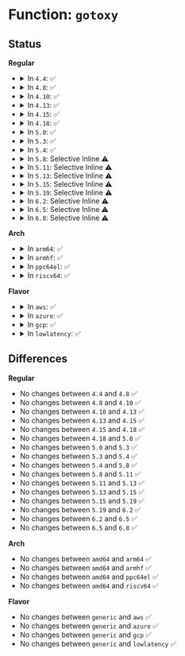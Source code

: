 # Function: <code>gotoxy</code>

## Status
<b>Regular</b>
<ul>
<li>
<details>
<summary>In <code>4.4</code>: ✅</summary>

```c
void gotoxy(struct vc_data *vc, int new_x, int new_y);
```

**Collision:** Unique Static

**Inline:** No

**Transformation:** False

**Instances:**

```
In drivers/tty/vt/vt.c (ffffffff814f6cd0)
Location: drivers/tty/vt/vt.c:1069
Inline: False
Direct callers:
  - drivers/tty/vt/vt.c:restore_cur
  - drivers/tty/vt/vt.c:reset_terminal
  - drivers/tty/vt/vt.c:vc_do_resize
  - drivers/tty/vt/vt.c:con_init
  - drivers/tty/vt/vt.c:set_mode
  - drivers/tty/vt/vt.c:do_con_trol
  - drivers/tty/vt/vt.c:do_con_trol
  - drivers/tty/vt/vt.c:do_con_trol
  - drivers/tty/vt/vt.c:do_con_trol
  - drivers/tty/vt/vt.c:do_con_trol
  - drivers/tty/vt/vt.c:do_con_trol
  - drivers/tty/vt/vt.c:do_con_trol
  - drivers/tty/vt/vt.c:do_con_trol
  - drivers/tty/vt/vt.c:do_con_trol
  - drivers/tty/vt/vt.c:do_con_trol
  - drivers/tty/vt/vt.c:putconsxy
```
**Symbols:**

```
ffffffff814f6cd0-ffffffff814f6d7b: gotoxy (STB_LOCAL)
```
</details>
</li>
<li>
<details>
<summary>In <code>4.8</code>: ✅</summary>

```c
void gotoxy(struct vc_data *vc, int new_x, int new_y);
```

**Collision:** Unique Static

**Inline:** No

**Transformation:** False

**Instances:**

```
In drivers/tty/vt/vt.c (ffffffff81547810)
Location: drivers/tty/vt/vt.c:1075
Inline: False
Direct callers:
  - drivers/tty/vt/vt.c:putconsxy
  - drivers/tty/vt/vt.c:con_init
  - drivers/tty/vt/vt.c:do_con_trol
  - drivers/tty/vt/vt.c:do_con_trol
  - drivers/tty/vt/vt.c:do_con_trol
  - drivers/tty/vt/vt.c:do_con_trol
  - drivers/tty/vt/vt.c:do_con_trol
  - drivers/tty/vt/vt.c:do_con_trol
  - drivers/tty/vt/vt.c:do_con_trol
  - drivers/tty/vt/vt.c:do_con_trol
  - drivers/tty/vt/vt.c:do_con_trol
  - drivers/tty/vt/vt.c:do_con_trol
  - drivers/tty/vt/vt.c:reset_terminal
  - drivers/tty/vt/vt.c:restore_cur
  - drivers/tty/vt/vt.c:set_mode
  - drivers/tty/vt/vt.c:vc_do_resize
```
**Symbols:**

```
ffffffff81547810-ffffffff815478bb: gotoxy (STB_LOCAL)
```
</details>
</li>
<li>
<details>
<summary>In <code>4.10</code>: ✅</summary>

```c
void gotoxy(struct vc_data *vc, int new_x, int new_y);
```

**Collision:** Unique Static

**Inline:** No

**Transformation:** False

**Instances:**

```
In drivers/tty/vt/vt.c (ffffffff81574010)
Location: drivers/tty/vt/vt.c:1069
Inline: False
Direct callers:
  - drivers/tty/vt/vt.c:putconsxy
  - drivers/tty/vt/vt.c:con_init
  - drivers/tty/vt/vt.c:do_con_trol
  - drivers/tty/vt/vt.c:do_con_trol
  - drivers/tty/vt/vt.c:do_con_trol
  - drivers/tty/vt/vt.c:do_con_trol
  - drivers/tty/vt/vt.c:do_con_trol
  - drivers/tty/vt/vt.c:do_con_trol
  - drivers/tty/vt/vt.c:do_con_trol
  - drivers/tty/vt/vt.c:do_con_trol
  - drivers/tty/vt/vt.c:do_con_trol
  - drivers/tty/vt/vt.c:do_con_trol
  - drivers/tty/vt/vt.c:reset_terminal
  - drivers/tty/vt/vt.c:restore_cur
  - drivers/tty/vt/vt.c:set_mode
  - drivers/tty/vt/vt.c:vc_do_resize
```
**Symbols:**

```
ffffffff81574010-ffffffff815740bb: gotoxy (STB_LOCAL)
```
</details>
</li>
<li>
<details>
<summary>In <code>4.13</code>: ✅</summary>

```c
void gotoxy(struct vc_data *vc, int new_x, int new_y);
```

**Collision:** Unique Static

**Inline:** No

**Transformation:** False

**Instances:**

```
In drivers/tty/vt/vt.c (ffffffff81587fc0)
Location: drivers/tty/vt/vt.c:1077
Inline: False
Direct callers:
  - drivers/tty/vt/vt.c:putconsxy
  - drivers/tty/vt/vt.c:con_init
  - drivers/tty/vt/vt.c:do_con_trol
  - drivers/tty/vt/vt.c:do_con_trol
  - drivers/tty/vt/vt.c:do_con_trol
  - drivers/tty/vt/vt.c:do_con_trol
  - drivers/tty/vt/vt.c:do_con_trol
  - drivers/tty/vt/vt.c:do_con_trol
  - drivers/tty/vt/vt.c:do_con_trol
  - drivers/tty/vt/vt.c:do_con_trol
  - drivers/tty/vt/vt.c:do_con_trol
  - drivers/tty/vt/vt.c:do_con_trol
  - drivers/tty/vt/vt.c:reset_terminal
  - drivers/tty/vt/vt.c:restore_cur
  - drivers/tty/vt/vt.c:set_mode
  - drivers/tty/vt/vt.c:vc_do_resize
```
**Symbols:**

```
ffffffff81587fc0-ffffffff8158806b: gotoxy (STB_LOCAL)
```
</details>
</li>
<li>
<details>
<summary>In <code>4.15</code>: ✅</summary>

```c
void gotoxy(struct vc_data *vc, int new_x, int new_y);
```

**Collision:** Unique Static

**Inline:** No

**Transformation:** False

**Instances:**

```
In drivers/tty/vt/vt.c (ffffffff815ecad0)
Location: drivers/tty/vt/vt.c:1079
Inline: False
Direct callers:
  - drivers/tty/vt/vt.c:putconsxy
  - drivers/tty/vt/vt.c:con_init
  - drivers/tty/vt/vt.c:do_con_trol
  - drivers/tty/vt/vt.c:do_con_trol
  - drivers/tty/vt/vt.c:do_con_trol
  - drivers/tty/vt/vt.c:do_con_trol
  - drivers/tty/vt/vt.c:do_con_trol
  - drivers/tty/vt/vt.c:do_con_trol
  - drivers/tty/vt/vt.c:do_con_trol
  - drivers/tty/vt/vt.c:do_con_trol
  - drivers/tty/vt/vt.c:do_con_trol
  - drivers/tty/vt/vt.c:do_con_trol
  - drivers/tty/vt/vt.c:reset_terminal
  - drivers/tty/vt/vt.c:restore_cur
  - drivers/tty/vt/vt.c:set_mode
  - drivers/tty/vt/vt.c:vc_do_resize
```
**Symbols:**

```
ffffffff815ecad0-ffffffff815ecb7b: gotoxy (STB_LOCAL)
```
</details>
</li>
<li>
<details>
<summary>In <code>4.18</code>: ✅</summary>

```c
void gotoxy(struct vc_data *vc, int new_x, int new_y);
```

**Collision:** Unique Static

**Inline:** No

**Transformation:** False

**Instances:**

```
In drivers/tty/vt/vt.c (ffffffff81625d40)
Location: drivers/tty/vt/vt.c:1079
Inline: False
Direct callers:
  - drivers/tty/vt/vt.c:putconsxy
  - drivers/tty/vt/vt.c:con_init
  - drivers/tty/vt/vt.c:do_con_trol
  - drivers/tty/vt/vt.c:do_con_trol
  - drivers/tty/vt/vt.c:do_con_trol
  - drivers/tty/vt/vt.c:do_con_trol
  - drivers/tty/vt/vt.c:do_con_trol
  - drivers/tty/vt/vt.c:do_con_trol
  - drivers/tty/vt/vt.c:do_con_trol
  - drivers/tty/vt/vt.c:do_con_trol
  - drivers/tty/vt/vt.c:do_con_trol
  - drivers/tty/vt/vt.c:do_con_trol
  - drivers/tty/vt/vt.c:reset_terminal
  - drivers/tty/vt/vt.c:restore_cur
  - drivers/tty/vt/vt.c:set_mode
  - drivers/tty/vt/vt.c:vc_do_resize
```
**Symbols:**

```
ffffffff81625d40-ffffffff81625dda: gotoxy (STB_LOCAL)
```
</details>
</li>
<li>
<details>
<summary>In <code>5.0</code>: ✅</summary>

```c
void gotoxy(struct vc_data *vc, int new_x, int new_y);
```

**Collision:** Unique Static

**Inline:** No

**Transformation:** False

**Instances:**

```
In drivers/tty/vt/vt.c (ffffffff81643230)
Location: drivers/tty/vt/vt.c:1401
Inline: False
Direct callers:
  - drivers/tty/vt/vt.c:putconsxy
  - drivers/tty/vt/vt.c:con_init
  - drivers/tty/vt/vt.c:do_con_trol
  - drivers/tty/vt/vt.c:do_con_trol
  - drivers/tty/vt/vt.c:do_con_trol
  - drivers/tty/vt/vt.c:do_con_trol
  - drivers/tty/vt/vt.c:do_con_trol
  - drivers/tty/vt/vt.c:do_con_trol
  - drivers/tty/vt/vt.c:do_con_trol
  - drivers/tty/vt/vt.c:do_con_trol
  - drivers/tty/vt/vt.c:do_con_trol
  - drivers/tty/vt/vt.c:do_con_trol
  - drivers/tty/vt/vt.c:reset_terminal
  - drivers/tty/vt/vt.c:restore_cur
  - drivers/tty/vt/vt.c:set_mode
  - drivers/tty/vt/vt.c:vc_do_resize
```
**Symbols:**

```
ffffffff81643230-ffffffff816432ca: gotoxy (STB_LOCAL)
```
</details>
</li>
<li>
<details>
<summary>In <code>5.3</code>: ✅</summary>

```c
void gotoxy(struct vc_data *vc, int new_x, int new_y);
```

**Collision:** Unique Static

**Inline:** No

**Transformation:** False

**Instances:**

```
In drivers/tty/vt/vt.c (ffffffff816776f0)
Location: drivers/tty/vt/vt.c:1410
Inline: False
Direct callers:
  - drivers/tty/vt/vt.c:putconsxy
  - drivers/tty/vt/vt.c:con_init
  - drivers/tty/vt/vt.c:do_con_trol
  - drivers/tty/vt/vt.c:do_con_trol
  - drivers/tty/vt/vt.c:do_con_trol
  - drivers/tty/vt/vt.c:do_con_trol
  - drivers/tty/vt/vt.c:do_con_trol
  - drivers/tty/vt/vt.c:do_con_trol
  - drivers/tty/vt/vt.c:do_con_trol
  - drivers/tty/vt/vt.c:do_con_trol
  - drivers/tty/vt/vt.c:do_con_trol
  - drivers/tty/vt/vt.c:do_con_trol
  - drivers/tty/vt/vt.c:reset_terminal
  - drivers/tty/vt/vt.c:restore_cur
  - drivers/tty/vt/vt.c:set_mode
  - drivers/tty/vt/vt.c:vc_do_resize
```
**Symbols:**

```
ffffffff816776f0-ffffffff8167779d: gotoxy (STB_LOCAL)
```
</details>
</li>
<li>
<details>
<summary>In <code>5.4</code>: ✅</summary>

```c
void gotoxy(struct vc_data *vc, int new_x, int new_y);
```

**Collision:** Unique Static

**Inline:** No

**Transformation:** False

**Instances:**

```
In drivers/tty/vt/vt.c (ffffffff81699e80)
Location: drivers/tty/vt/vt.c:1434
Inline: False
Direct callers:
  - drivers/tty/vt/vt.c:putconsxy
  - drivers/tty/vt/vt.c:con_init
  - drivers/tty/vt/vt.c:do_con_trol
  - drivers/tty/vt/vt.c:do_con_trol
  - drivers/tty/vt/vt.c:do_con_trol
  - drivers/tty/vt/vt.c:do_con_trol
  - drivers/tty/vt/vt.c:do_con_trol
  - drivers/tty/vt/vt.c:do_con_trol
  - drivers/tty/vt/vt.c:do_con_trol
  - drivers/tty/vt/vt.c:do_con_trol
  - drivers/tty/vt/vt.c:do_con_trol
  - drivers/tty/vt/vt.c:do_con_trol
  - drivers/tty/vt/vt.c:reset_terminal
  - drivers/tty/vt/vt.c:restore_cur
  - drivers/tty/vt/vt.c:set_mode
  - drivers/tty/vt/vt.c:vc_do_resize
```
**Symbols:**

```
ffffffff81699e80-ffffffff81699f2d: gotoxy (STB_LOCAL)
```
</details>
</li>
<li>
<details>
<summary>In <code>5.8</code>: Selective Inline ⚠️</summary>

```c
void gotoxy(struct vc_data *vc, int new_x, int new_y);
```

**Collision:** Unique Static

**Inline:** Selective

**Transformation:** False

**Instances:**

```
In drivers/tty/vt/vt.c (ffffffff81753dde)
Location: drivers/tty/vt/vt.c:1447
Inline: True
Inline callers:
  - drivers/tty/vt/vt.c:putconsxy
Direct callers:
  - drivers/tty/vt/vt.c:con_init
  - drivers/tty/vt/vt.c:do_con_trol
  - drivers/tty/vt/vt.c:do_con_trol
  - drivers/tty/vt/vt.c:do_con_trol
  - drivers/tty/vt/vt.c:do_con_trol
  - drivers/tty/vt/vt.c:do_con_trol
  - drivers/tty/vt/vt.c:do_con_trol
  - drivers/tty/vt/vt.c:do_con_trol
  - drivers/tty/vt/vt.c:reset_terminal
  - drivers/tty/vt/vt.c:restore_cur
  - drivers/tty/vt/vt.c:set_mode
  - drivers/tty/vt/vt.c:vc_do_resize
```
**Symbols:**

```
ffffffff8174c3d0-ffffffff8174c47d: gotoxy (STB_LOCAL)
```
</details>
</li>
<li>
<details>
<summary>In <code>5.11</code>: Selective Inline ⚠️</summary>

```c
void gotoxy(struct vc_data *vc, int new_x, int new_y);
```

**Collision:** Unique Static

**Inline:** Selective

**Transformation:** False

**Instances:**

```
In drivers/tty/vt/vt.c (ffffffff8176f25e)
Location: drivers/tty/vt/vt.c:1446
Inline: True
Inline callers:
  - drivers/tty/vt/vt.c:putconsxy
Direct callers:
  - drivers/tty/vt/vt.c:con_init
  - drivers/tty/vt/vt.c:do_con_trol
  - drivers/tty/vt/vt.c:do_con_trol
  - drivers/tty/vt/vt.c:do_con_trol
  - drivers/tty/vt/vt.c:do_con_trol
  - drivers/tty/vt/vt.c:do_con_trol
  - drivers/tty/vt/vt.c:do_con_trol
  - drivers/tty/vt/vt.c:do_con_trol
  - drivers/tty/vt/vt.c:reset_terminal
  - drivers/tty/vt/vt.c:restore_cur
  - drivers/tty/vt/vt.c:set_mode
  - drivers/tty/vt/vt.c:vc_do_resize
```
**Symbols:**

```
ffffffff81767ac0-ffffffff81767b6d: gotoxy (STB_LOCAL)
```
</details>
</li>
<li>
<details>
<summary>In <code>5.13</code>: Selective Inline ⚠️</summary>

```c
void gotoxy(struct vc_data *vc, int new_x, int new_y);
```

**Collision:** Unique Static

**Inline:** Selective

**Transformation:** False

**Instances:**

```
In drivers/tty/vt/vt.c (ffffffff81752d4e)
Location: drivers/tty/vt/vt.c:1446
Inline: True
Inline callers:
  - drivers/tty/vt/vt.c:putconsxy
Direct callers:
  - drivers/tty/vt/vt.c:con_init
  - drivers/tty/vt/vt.c:do_con_trol
  - drivers/tty/vt/vt.c:do_con_trol
  - drivers/tty/vt/vt.c:do_con_trol
  - drivers/tty/vt/vt.c:do_con_trol
  - drivers/tty/vt/vt.c:do_con_trol
  - drivers/tty/vt/vt.c:do_con_trol
  - drivers/tty/vt/vt.c:do_con_trol
  - drivers/tty/vt/vt.c:reset_terminal
  - drivers/tty/vt/vt.c:vc_do_resize
```
**Symbols:**

```
ffffffff8174b710-ffffffff8174b79b: gotoxy (STB_LOCAL)
```
</details>
</li>
<li>
<details>
<summary>In <code>5.15</code>: Selective Inline ⚠️</summary>

```c
void gotoxy(struct vc_data *vc, int new_x, int new_y);
```

**Collision:** Unique Static

**Inline:** Selective

**Transformation:** False

**Instances:**

```
In drivers/tty/vt/vt.c (ffffffff817d60fe)
Location: drivers/tty/vt/vt.c:1452
Inline: True
Inline callers:
  - drivers/tty/vt/vt.c:putconsxy
Direct callers:
  - drivers/tty/vt/vt.c:con_init
  - drivers/tty/vt/vt.c:do_con_trol
  - drivers/tty/vt/vt.c:do_con_trol
  - drivers/tty/vt/vt.c:do_con_trol
  - drivers/tty/vt/vt.c:do_con_trol
  - drivers/tty/vt/vt.c:do_con_trol
  - drivers/tty/vt/vt.c:do_con_trol
  - drivers/tty/vt/vt.c:do_con_trol
  - drivers/tty/vt/vt.c:reset_terminal
  - drivers/tty/vt/vt.c:vc_do_resize
```
**Symbols:**

```
ffffffff817cd190-ffffffff817cd21b: gotoxy (STB_LOCAL)
```
</details>
</li>
<li>
<details>
<summary>In <code>5.19</code>: Selective Inline ⚠️</summary>

```c
void gotoxy(struct vc_data *vc, int new_x, int new_y);
```

**Collision:** Unique Static

**Inline:** Selective

**Transformation:** False

**Instances:**

```
In drivers/tty/vt/vt.c (ffffffff819140d8)
Location: drivers/tty/vt/vt.c:1452
Inline: True
Inline callers:
  - drivers/tty/vt/vt.c:putconsxy
Direct callers:
  - drivers/tty/vt/vt.c:con_init
  - drivers/tty/vt/vt.c:do_con_trol
  - drivers/tty/vt/vt.c:do_con_trol
  - drivers/tty/vt/vt.c:do_con_trol
  - drivers/tty/vt/vt.c:do_con_trol
  - drivers/tty/vt/vt.c:do_con_trol
  - drivers/tty/vt/vt.c:do_con_trol
  - drivers/tty/vt/vt.c:do_con_trol
  - drivers/tty/vt/vt.c:reset_terminal
  - drivers/tty/vt/vt.c:vc_do_resize
```
**Symbols:**

```
ffffffff8190ad00-ffffffff8190ad9f: gotoxy (STB_LOCAL)
```
</details>
</li>
<li>
<details>
<summary>In <code>6.2</code>: Selective Inline ⚠️</summary>

```c
void gotoxy(struct vc_data *vc, int new_x, int new_y);
```

**Collision:** Unique Static

**Inline:** Selective

**Transformation:** False

**Instances:**

```
In drivers/tty/vt/vt.c (ffffffff81a6f138)
Location: drivers/tty/vt/vt.c:1452
Inline: True
Inline callers:
  - drivers/tty/vt/vt.c:putconsxy
Direct callers:
  - drivers/tty/vt/vt.c:con_init
  - drivers/tty/vt/vt.c:do_con_trol
  - drivers/tty/vt/vt.c:do_con_trol
  - drivers/tty/vt/vt.c:do_con_trol
  - drivers/tty/vt/vt.c:do_con_trol
  - drivers/tty/vt/vt.c:do_con_trol
  - drivers/tty/vt/vt.c:do_con_trol
  - drivers/tty/vt/vt.c:do_con_trol
  - drivers/tty/vt/vt.c:reset_terminal
  - drivers/tty/vt/vt.c:vc_do_resize
```
**Symbols:**

```
ffffffff81a654f0-ffffffff81a6558f: gotoxy (STB_LOCAL)
```
</details>
</li>
<li>
<details>
<summary>In <code>6.5</code>: Selective Inline ⚠️</summary>

```c
void gotoxy(struct vc_data *vc, int new_x, int new_y);
```

**Collision:** Unique Static

**Inline:** Selective

**Transformation:** False

**Instances:**

```
In drivers/tty/vt/vt.c (ffffffff81ab98e8)
Location: drivers/tty/vt/vt.c:1407
Inline: True
Inline callers:
  - drivers/tty/vt/vt.c:putconsxy
Direct callers:
  - drivers/tty/vt/vt.c:con_init
  - drivers/tty/vt/vt.c:do_con_trol
  - drivers/tty/vt/vt.c:do_con_trol
  - drivers/tty/vt/vt.c:do_con_trol
  - drivers/tty/vt/vt.c:do_con_trol
  - drivers/tty/vt/vt.c:do_con_trol
  - drivers/tty/vt/vt.c:do_con_trol
  - drivers/tty/vt/vt.c:do_con_trol
  - drivers/tty/vt/vt.c:reset_terminal
  - drivers/tty/vt/vt.c:vc_do_resize
```
**Symbols:**

```
ffffffff81aafbc0-ffffffff81aafc5f: gotoxy (STB_LOCAL)
```
</details>
</li>
<li>
<details>
<summary>In <code>6.8</code>: Selective Inline ⚠️</summary>

```c
void gotoxy(struct vc_data *vc, int new_x, int new_y);
```

**Collision:** Unique Static

**Inline:** Selective

**Transformation:** False

**Instances:**

```
In drivers/tty/vt/vt.c (ffffffff81b0c618)
Location: drivers/tty/vt/vt.c:1406
Inline: True
Inline callers:
  - drivers/tty/vt/vt.c:putconsxy
Direct callers:
  - drivers/tty/vt/vt.c:con_init
  - drivers/tty/vt/vt.c:do_con_trol
  - drivers/tty/vt/vt.c:do_con_trol
  - drivers/tty/vt/vt.c:do_con_trol
  - drivers/tty/vt/vt.c:do_con_trol
  - drivers/tty/vt/vt.c:do_con_trol
  - drivers/tty/vt/vt.c:do_con_trol
  - drivers/tty/vt/vt.c:do_con_trol
  - drivers/tty/vt/vt.c:reset_terminal
  - drivers/tty/vt/vt.c:vc_do_resize
```
**Symbols:**

```
ffffffff81b02870-ffffffff81b0290f: gotoxy (STB_LOCAL)
```
</details>
</li>
</ul>
<b>Arch</b>
<ul>
<li>
<details>
<summary>In <code>arm64</code>: ✅</summary>

```c
void gotoxy(struct vc_data *vc, int new_x, int new_y);
```

**Collision:** Unique Static

**Inline:** No

**Transformation:** False

**Instances:**

```
In drivers/tty/vt/vt.c (ffff800010870fa8)
Location: drivers/tty/vt/vt.c:1434
Inline: False
Direct callers:
  - drivers/tty/vt/vt.c:putconsxy
  - drivers/tty/vt/vt.c:con_init
  - drivers/tty/vt/vt.c:do_con_trol
  - drivers/tty/vt/vt.c:do_con_trol
  - drivers/tty/vt/vt.c:do_con_trol
  - drivers/tty/vt/vt.c:do_con_trol
  - drivers/tty/vt/vt.c:do_con_trol
  - drivers/tty/vt/vt.c:do_con_trol
  - drivers/tty/vt/vt.c:do_con_trol
  - drivers/tty/vt/vt.c:do_con_trol
  - drivers/tty/vt/vt.c:do_con_trol
  - drivers/tty/vt/vt.c:do_con_trol
  - drivers/tty/vt/vt.c:reset_terminal
  - drivers/tty/vt/vt.c:restore_cur
  - drivers/tty/vt/vt.c:set_mode
  - drivers/tty/vt/vt.c:vc_do_resize
```
**Symbols:**

```
ffff800010870fa8-ffff800010871084: gotoxy (STB_LOCAL)
```
</details>
</li>
<li>
<details>
<summary>In <code>armhf</code>: ✅</summary>

```c
void gotoxy(struct vc_data *vc, int new_x, int new_y);
```

**Collision:** Unique Static

**Inline:** No

**Transformation:** False

**Instances:**

```
In drivers/tty/vt/vt.c (c0974088)
Location: drivers/tty/vt/vt.c:1434
Inline: False
Direct callers:
  - drivers/tty/vt/vt.c:putconsxy
  - drivers/tty/vt/vt.c:con_init
  - drivers/tty/vt/vt.c:do_con_trol
  - drivers/tty/vt/vt.c:do_con_trol
  - drivers/tty/vt/vt.c:do_con_trol
  - drivers/tty/vt/vt.c:do_con_trol
  - drivers/tty/vt/vt.c:do_con_trol
  - drivers/tty/vt/vt.c:do_con_trol
  - drivers/tty/vt/vt.c:do_con_trol
  - drivers/tty/vt/vt.c:do_con_trol
  - drivers/tty/vt/vt.c:do_con_trol
  - drivers/tty/vt/vt.c:do_con_trol
  - drivers/tty/vt/vt.c:reset_terminal
  - drivers/tty/vt/vt.c:restore_cur
  - drivers/tty/vt/vt.c:set_mode
  - drivers/tty/vt/vt.c:vc_do_resize
```
**Symbols:**

```
c0974088-c0974124: gotoxy (STB_LOCAL)
```
</details>
</li>
<li>
<details>
<summary>In <code>ppc64el</code>: ✅</summary>

```c
void gotoxy(struct vc_data *vc, int new_x, int new_y);
```

**Collision:** Unique Static

**Inline:** No

**Transformation:** False

**Instances:**

```
In drivers/tty/vt/vt.c (c0000000009110c0)
Location: drivers/tty/vt/vt.c:1434
Inline: False
Direct callers:
  - drivers/tty/vt/vt.c:putconsxy
  - drivers/tty/vt/vt.c:con_init
  - drivers/tty/vt/vt.c:do_con_trol
  - drivers/tty/vt/vt.c:do_con_trol
  - drivers/tty/vt/vt.c:do_con_trol
  - drivers/tty/vt/vt.c:do_con_trol
  - drivers/tty/vt/vt.c:do_con_trol
  - drivers/tty/vt/vt.c:do_con_trol
  - drivers/tty/vt/vt.c:do_con_trol
  - drivers/tty/vt/vt.c:do_con_trol
  - drivers/tty/vt/vt.c:do_con_trol
  - drivers/tty/vt/vt.c:do_con_trol
  - drivers/tty/vt/vt.c:reset_terminal
  - drivers/tty/vt/vt.c:restore_cur
  - drivers/tty/vt/vt.c:set_mode
  - drivers/tty/vt/vt.c:vc_do_resize
```
**Symbols:**

```
c0000000009110c0-c0000000009111f4: gotoxy (STB_LOCAL)
```
</details>
</li>
<li>
<details>
<summary>In <code>riscv64</code>: ✅</summary>

```c
void gotoxy(struct vc_data *vc, int new_x, int new_y);
```

**Collision:** Unique Static

**Inline:** No

**Transformation:** False

**Instances:**

```
In drivers/tty/vt/vt.c (ffffffe000542fd6)
Location: drivers/tty/vt/vt.c:1434
Inline: False
Direct callers:
  - drivers/tty/vt/vt.c:putconsxy
  - drivers/tty/vt/vt.c:con_init
  - drivers/tty/vt/vt.c:do_con_trol
  - drivers/tty/vt/vt.c:do_con_trol
  - drivers/tty/vt/vt.c:do_con_trol
  - drivers/tty/vt/vt.c:do_con_trol
  - drivers/tty/vt/vt.c:do_con_trol
  - drivers/tty/vt/vt.c:do_con_trol
  - drivers/tty/vt/vt.c:do_con_trol
  - drivers/tty/vt/vt.c:do_con_trol
  - drivers/tty/vt/vt.c:do_con_trol
  - drivers/tty/vt/vt.c:do_con_trol
  - drivers/tty/vt/vt.c:reset_terminal
  - drivers/tty/vt/vt.c:restore_cur
  - drivers/tty/vt/vt.c:set_mode
  - drivers/tty/vt/vt.c:vc_do_resize
```
**Symbols:**

```
ffffffe000542fd6-ffffffe0005430a6: gotoxy (STB_LOCAL)
```
</details>
</li>
</ul>
<b>Flavor</b>
<ul>
<li>
<details>
<summary>In <code>aws</code>: ✅</summary>

```c
void gotoxy(struct vc_data *vc, int new_x, int new_y);
```

**Collision:** Unique Static

**Inline:** No

**Transformation:** False

**Instances:**

```
In drivers/tty/vt/vt.c (ffffffff8165f8e0)
Location: drivers/tty/vt/vt.c:1434
Inline: False
Direct callers:
  - drivers/tty/vt/vt.c:putconsxy
  - drivers/tty/vt/vt.c:con_init
  - drivers/tty/vt/vt.c:do_con_trol
  - drivers/tty/vt/vt.c:do_con_trol
  - drivers/tty/vt/vt.c:do_con_trol
  - drivers/tty/vt/vt.c:do_con_trol
  - drivers/tty/vt/vt.c:do_con_trol
  - drivers/tty/vt/vt.c:do_con_trol
  - drivers/tty/vt/vt.c:do_con_trol
  - drivers/tty/vt/vt.c:do_con_trol
  - drivers/tty/vt/vt.c:do_con_trol
  - drivers/tty/vt/vt.c:do_con_trol
  - drivers/tty/vt/vt.c:reset_terminal
  - drivers/tty/vt/vt.c:restore_cur
  - drivers/tty/vt/vt.c:set_mode
  - drivers/tty/vt/vt.c:vc_do_resize
```
**Symbols:**

```
ffffffff8165f8e0-ffffffff8165f98d: gotoxy (STB_LOCAL)
```
</details>
</li>
<li>
<details>
<summary>In <code>azure</code>: ✅</summary>

```c
void gotoxy(struct vc_data *vc, int new_x, int new_y);
```

**Collision:** Unique Static

**Inline:** No

**Transformation:** False

**Instances:**

```
In drivers/tty/vt/vt.c (ffffffff8163fc60)
Location: drivers/tty/vt/vt.c:1434
Inline: False
Direct callers:
  - drivers/tty/vt/vt.c:putconsxy
  - drivers/tty/vt/vt.c:con_init
  - drivers/tty/vt/vt.c:do_con_trol
  - drivers/tty/vt/vt.c:do_con_trol
  - drivers/tty/vt/vt.c:do_con_trol
  - drivers/tty/vt/vt.c:do_con_trol
  - drivers/tty/vt/vt.c:do_con_trol
  - drivers/tty/vt/vt.c:do_con_trol
  - drivers/tty/vt/vt.c:do_con_trol
  - drivers/tty/vt/vt.c:do_con_trol
  - drivers/tty/vt/vt.c:do_con_trol
  - drivers/tty/vt/vt.c:do_con_trol
  - drivers/tty/vt/vt.c:reset_terminal
  - drivers/tty/vt/vt.c:restore_cur
  - drivers/tty/vt/vt.c:set_mode
  - drivers/tty/vt/vt.c:vc_do_resize
```
**Symbols:**

```
ffffffff8163fc60-ffffffff8163fd0d: gotoxy (STB_LOCAL)
```
</details>
</li>
<li>
<details>
<summary>In <code>gcp</code>: ✅</summary>

```c
void gotoxy(struct vc_data *vc, int new_x, int new_y);
```

**Collision:** Unique Static

**Inline:** No

**Transformation:** False

**Instances:**

```
In drivers/tty/vt/vt.c (ffffffff8168dcc0)
Location: drivers/tty/vt/vt.c:1434
Inline: False
Direct callers:
  - drivers/tty/vt/vt.c:putconsxy
  - drivers/tty/vt/vt.c:con_init
  - drivers/tty/vt/vt.c:do_con_trol
  - drivers/tty/vt/vt.c:do_con_trol
  - drivers/tty/vt/vt.c:do_con_trol
  - drivers/tty/vt/vt.c:do_con_trol
  - drivers/tty/vt/vt.c:do_con_trol
  - drivers/tty/vt/vt.c:do_con_trol
  - drivers/tty/vt/vt.c:do_con_trol
  - drivers/tty/vt/vt.c:do_con_trol
  - drivers/tty/vt/vt.c:do_con_trol
  - drivers/tty/vt/vt.c:do_con_trol
  - drivers/tty/vt/vt.c:reset_terminal
  - drivers/tty/vt/vt.c:restore_cur
  - drivers/tty/vt/vt.c:set_mode
  - drivers/tty/vt/vt.c:vc_do_resize
```
**Symbols:**

```
ffffffff8168dcc0-ffffffff8168dd6d: gotoxy (STB_LOCAL)
```
</details>
</li>
<li>
<details>
<summary>In <code>lowlatency</code>: ✅</summary>

```c
void gotoxy(struct vc_data *vc, int new_x, int new_y);
```

**Collision:** Unique Static

**Inline:** No

**Transformation:** False

**Instances:**

```
In drivers/tty/vt/vt.c (ffffffff816a82c0)
Location: drivers/tty/vt/vt.c:1434
Inline: False
Direct callers:
  - drivers/tty/vt/vt.c:putconsxy
  - drivers/tty/vt/vt.c:con_init
  - drivers/tty/vt/vt.c:do_con_trol
  - drivers/tty/vt/vt.c:do_con_trol
  - drivers/tty/vt/vt.c:do_con_trol
  - drivers/tty/vt/vt.c:do_con_trol
  - drivers/tty/vt/vt.c:do_con_trol
  - drivers/tty/vt/vt.c:do_con_trol
  - drivers/tty/vt/vt.c:do_con_trol
  - drivers/tty/vt/vt.c:do_con_trol
  - drivers/tty/vt/vt.c:do_con_trol
  - drivers/tty/vt/vt.c:do_con_trol
  - drivers/tty/vt/vt.c:reset_terminal
  - drivers/tty/vt/vt.c:restore_cur
  - drivers/tty/vt/vt.c:set_mode
  - drivers/tty/vt/vt.c:vc_do_resize
```
**Symbols:**

```
ffffffff816a82c0-ffffffff816a836d: gotoxy (STB_LOCAL)
```
</details>
</li>
</ul>

## Differences
<b>Regular</b>
<ul>
<li>
No changes between <code>4.4</code> and <code>4.8</code> ✅
</li>
<li>
No changes between <code>4.8</code> and <code>4.10</code> ✅
</li>
<li>
No changes between <code>4.10</code> and <code>4.13</code> ✅
</li>
<li>
No changes between <code>4.13</code> and <code>4.15</code> ✅
</li>
<li>
No changes between <code>4.15</code> and <code>4.18</code> ✅
</li>
<li>
No changes between <code>4.18</code> and <code>5.0</code> ✅
</li>
<li>
No changes between <code>5.0</code> and <code>5.3</code> ✅
</li>
<li>
No changes between <code>5.3</code> and <code>5.4</code> ✅
</li>
<li>
No changes between <code>5.4</code> and <code>5.8</code> ✅
</li>
<li>
No changes between <code>5.8</code> and <code>5.11</code> ✅
</li>
<li>
No changes between <code>5.11</code> and <code>5.13</code> ✅
</li>
<li>
No changes between <code>5.13</code> and <code>5.15</code> ✅
</li>
<li>
No changes between <code>5.15</code> and <code>5.19</code> ✅
</li>
<li>
No changes between <code>5.19</code> and <code>6.2</code> ✅
</li>
<li>
No changes between <code>6.2</code> and <code>6.5</code> ✅
</li>
<li>
No changes between <code>6.5</code> and <code>6.8</code> ✅
</li>
</ul>
<b>Arch</b>
<ul>
<li>
No changes between <code>amd64</code> and <code>arm64</code> ✅
</li>
<li>
No changes between <code>amd64</code> and <code>armhf</code> ✅
</li>
<li>
No changes between <code>amd64</code> and <code>ppc64el</code> ✅
</li>
<li>
No changes between <code>amd64</code> and <code>riscv64</code> ✅
</li>
</ul>
<b>Flavor</b>
<ul>
<li>
No changes between <code>generic</code> and <code>aws</code> ✅
</li>
<li>
No changes between <code>generic</code> and <code>azure</code> ✅
</li>
<li>
No changes between <code>generic</code> and <code>gcp</code> ✅
</li>
<li>
No changes between <code>generic</code> and <code>lowlatency</code> ✅
</li>
</ul>
